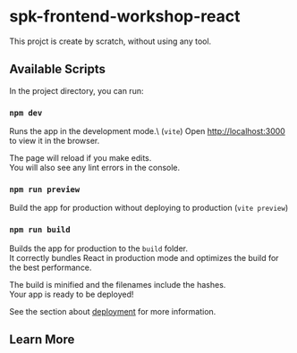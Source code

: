 # spk-frontend-workshop-react

This projct is create by scratch, without using any tool.

## Available Scripts

In the project directory, you can run:

### `npm dev`

Runs the app in the development mode.\ (`vite`)
Open [http://localhost:3000](http://localhost:3000) to view it in the browser.

The page will reload if you make edits.\
You will also see any lint errors in the console.

### `npm run preview`

Build the app for production without deploying to production (`vite preview`)

### `npm run build`

Builds the app for production to the `build` folder.\
It correctly bundles React in production mode and optimizes the build for the best performance.

The build is minified and the filenames include the hashes.\
Your app is ready to be deployed!

See the section about [deployment](https://facebook.github.io/create-react-app/docs/deployment) for more information.


## Learn More

